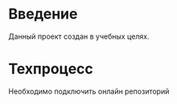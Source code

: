 # Введение

Данный проект создан в учебных целях.

# Техпроцесс

Необходимо подключить онлайн репозиторий